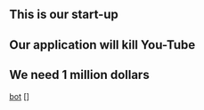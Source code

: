 ## This is our start-up
## Our application will kill You-Tube
## We need 1 million dollars
[bot](https://t.me/ytm_convertorbot)
[]
